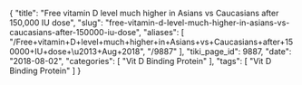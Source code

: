 {
    "title": "Free vitamin D level much higher in Asians vs Caucasians after 150,000 IU dose",
    "slug": "free-vitamin-d-level-much-higher-in-asians-vs-caucasians-after-150000-iu-dose",
    "aliases": [
        "/Free+vitamin+D+level+much+higher+in+Asians+vs+Caucasians+after+150000+IU+dose+\u2013+Aug+2018",
        "/9887"
    ],
    "tiki_page_id": 9887,
    "date": "2018-08-02",
    "categories": [
        "Vit D Binding Protein"
    ],
    "tags": [
        "Vit D Binding Protein"
    ]
}